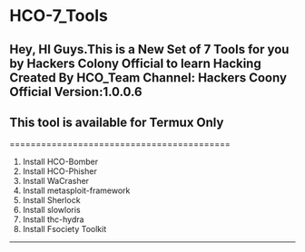# HCO-7_Tools
Hey, HI Guys.This is a New Set of 7 Tools for you by Hackers Colony Official to learn Hacking
Created By HCO_Team
Channel: Hackers Coony Official
Version:1.0.0.6
----
This tool is available for Termux Only
----
==========================================
1. Install HCO-Bomber
2. Install HCO-Phisher
3. Install WaCrasher
4. Install metasploit-framework
5. Install Sherlock
6. Install slowloris
7. Install thc-hydra
8. Install Fsociety Toolkit
------------------------------------------


